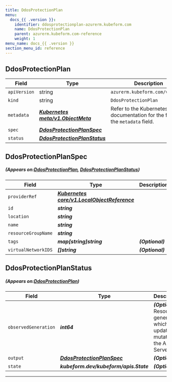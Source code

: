 ```yaml
---
title: DdosProtectionPlan
menu:
  docs_{{ .version }}:
    identifier: ddosprotectionplan-azurerm.kubeform.com
    name: DdosProtectionPlan
    parent: azurerm.kubeform.com-reference
    weight: 1
menu_name: docs_{{ .version }}
section_menu_id: reference
---
```


## DdosProtectionPlan
| Field | Type | Description |
| ------ | ----- | ----------- |
| `apiVersion` | string | `azurerm.kubeform.com/v1alpha1` |
|    `kind` | string | `DdosProtectionPlan` |
| `metadata` | ***[Kubernetes meta/v1.ObjectMeta](https://kubernetes.io/docs/reference/generated/kubernetes-api/v1.13/#objectmeta-v1-meta)***|Refer to the Kubernetes API documentation for the fields of the `metadata` field.|
| `spec` | ***[DdosProtectionPlanSpec](#DdosProtectionPlanSpec)***||
| `status` | ***[DdosProtectionPlanStatus](#DdosProtectionPlanStatus)***||
## DdosProtectionPlanSpec
##### (Appears on:[DdosProtectionPlan](#DdosProtectionPlan), [DdosProtectionPlanStatus](#DdosProtectionPlanStatus))
| Field | Type | Description |
| ------ | ----- | ----------- |
| `providerRef` | ***[Kubernetes core/v1.LocalObjectReference](https://kubernetes.io/docs/reference/generated/kubernetes-api/v1.13/#localobjectreference-v1-core)***||
| `id` | ***string***||
| `location` | ***string***||
| `name` | ***string***||
| `resourceGroupName` | ***string***||
| `tags` | ***map[string]string***| ***(Optional)*** |
| `virtualNetworkIDS` | ***[]string***| ***(Optional)*** |
## DdosProtectionPlanStatus
##### (Appears on:[DdosProtectionPlan](#DdosProtectionPlan))
| Field | Type | Description |
| ------ | ----- | ----------- |
| `observedGeneration` | ***int64***| ***(Optional)*** Resource generation, which is updated on mutation by the API Server.|
| `output` | ***[DdosProtectionPlanSpec](#DdosProtectionPlanSpec)***| ***(Optional)*** |
| `state` | ***kubeform.dev/kubeform/apis.State***| ***(Optional)*** |
---
